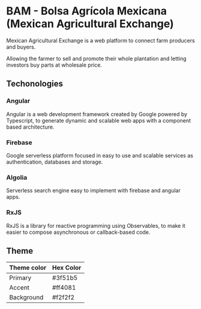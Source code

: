 # BAM - Bolsa Agrícola Mexicana (Mexican Agricultural Exchange)

Mexican Agricultural Exchange is a web platform to connect farm producers and buyers.

Allowing the farmer to sell and promote their whole plantation and letting investors buy parts at wholesale price.

## Techonologies

### Angular

Angular is a web development framework created by Google powered by Typescript, to generate dynamic and scalable web apps with a component based architecture.

### Firebase

Google serverless platform focused in easy to use and scalable services as authentication, databases and storage.

### Algolia

Serverless search engine easy to implement with firebase and angular apps.

### RxJS

RxJS is a library for reactive programming using Observables, to make it easier to compose asynchronous or callback-based code.

## Theme

| Theme color | Hex Color |
|-------------|-----------|
| Primary     | #3f51b5   |
| Accent      | #ff4081   |
| Background  | #f2f2f2   |
